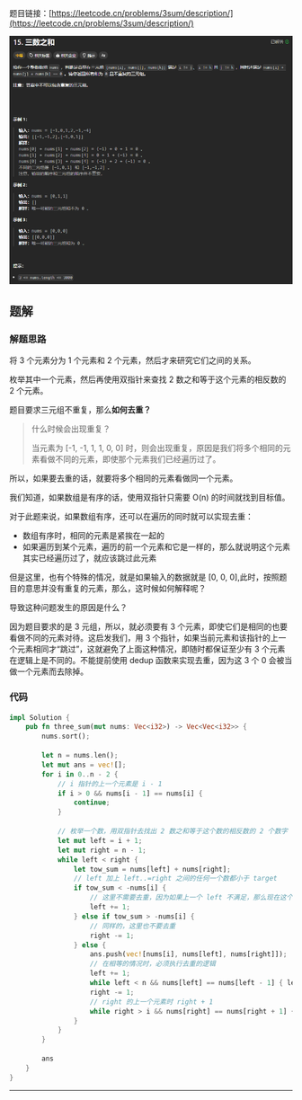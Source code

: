 题目链接：[https://leetcode.cn/problems/3sum/description/](https://leetcode.cn/problems/3sum/description/)

![](../../../../images/2024/1731999500582-80f6db0b-7fd4-4de3-a1e6-2963027c9187.png)

## 题解
### 解题思路
将 3 个元素分为 1 个元素和 2 个元素，然后才来研究它们之间的关系。

枚举其中一个元素，然后再使用双指针来查找 2 数之和等于这个元素的相反数的 2 个元素。

题目要求三元组不重复，那么**如何去重？**

> 什么时候会出现重复？
>
> 当元素为 [-1, -1, 1, 1, 0, 0] 时，则会出现重复，原因是我们将多个相同的元素看做不同的元素，即使那个元素我们已经遍历过了。
>

所以，如果要去重的话，就要将多个相同的元素看做同一个元素。

我们知道，如果数组是有序的话，使用双指针只需要 O(n) 的时间就找到目标值。

对于此题来说，如果数组有序，还可以在遍历的同时就可以实现去重：

+ 数组有序时，相同的元素是紧挨在一起的
+ 如果遍历到某个元素，遍历的前一个元素和它是一样的，那么就说明这个元素其实已经遍历过了，就应该跳过此元素

但是这里，也有个特殊的情况，就是如果输入的数据就是 [0, 0, 0],此时，按照题目的意思并没有重复的元素，那么，这时候如何解释呢？

导致这种问题发生的原因是什么？

因为题目要求的是 3 元组，所以，就必须要有 3 个元素，即使它们是相同的也要看做不同的元素对待。这启发我们，用 3 个指针，如果当前元素和该指针的上一个元素相同才“跳过”，这就避免了上面这种情况，即随时都保证至少有 3 个元素在逻辑上是不同的。不能提前使用 dedup 函数来实现去重，因为这 3 个 0 会被当做一个元素而去除掉。

### 代码
```rust
impl Solution {
    pub fn three_sum(mut nums: Vec<i32>) -> Vec<Vec<i32>> {
        nums.sort();

        let n = nums.len();
        let mut ans = vec![];
        for i in 0..n - 2 {
            // i 指针的上一个元素是 i - 1
            if i > 0 && nums[i - 1] == nums[i] {
                continue;
            }

            // 枚举一个数，用双指针去找出 2 数之和等于这个数的相反数的 2 个数字
            let mut left = i + 1;
            let mut right = n - 1;
            while left < right {
                let tow_sum = nums[left] + nums[right];
                // left 加上 left..=right 之间的任何一个数都小于 target
                if tow_sum < -nums[i] {
                    // 这里不需要去重，因为如果上一个 left 不满足，那么现在这个 left 也不满足，算法还会执行这个 if 分支
                    left += 1;
                } else if tow_sum > -nums[i] {
                    // 同样的，这里也不要去重
                    right -= 1;
                } else {
                    ans.push(vec![nums[i], nums[left], nums[right]]);
                    // 在相等的情况时，必须执行去重的逻辑
                    left += 1;
                    while left < n && nums[left] == nums[left - 1] { left += 1; }
                    right -= 1;
                    // right 的上一个元素时 right + 1
                    while right > i && nums[right] == nums[right + 1] { right -= 1; }
                }
            }
        }

        ans
    }
}
```

****

